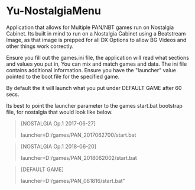 # Yu-NostalgiaMenu
Application that allows for Multiple PAN/NBT games run on Nostalgia Cabinet.
Its built in mind to run on a Nostalgia Cabinet using a Beatstream Image, as that image is prepped for all DX Options to allow BG Videos and other things work correctly. 

Ensure you fill out the games.ini file, the application will read what sections and values you put in, You can mix and match games and data. The ini file contains additional information. Ensure you have the "launcher" value pointed to the boot file for the specified game.

By default the it will launch what you put under DEFAULT GAME after 60 secs.

Its best to point the launcher parameter to the games start.bat bootstrap file, for nostalgia that would look like below.

> [NOSTALGIA Op.1 2017-06-27]
> 
> launcher=D:/games/PAN_2017062700/start.bat
    
    
> [NOSTALGIA Op.1 2018-06-20]
> 
> launcher=D:/games/PAN_2018062002/start.bat
    
    
> [DEFAULT GAME]
> 
> launcher=D:/games/PAN_081816/start.bat"
